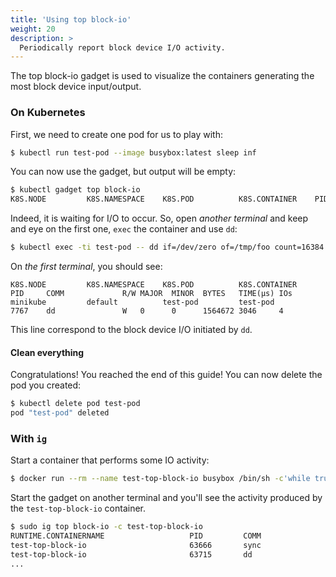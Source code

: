 ```yaml
---
title: 'Using top block-io'
weight: 20
description: >
  Periodically report block device I/O activity.
---
```


The top block-io gadget is used to visualize the containers generating
the most block device input/output.

### On Kubernetes

First, we need to create one pod for us to play with:

```bash
$ kubectl run test-pod --image busybox:latest sleep inf
```

You can now use the gadget, but output will be empty:

```bash
$ kubectl gadget top block-io
K8S.NODE         K8S.NAMESPACE    K8S.POD          K8S.CONTAINER    PID     COMM             R/W MAJOR  MINOR  BYTES   TIME(µs) IOs
```

Indeed, it is waiting for I/O to occur.
So, open *another terminal* and keep and eye on the first one, `exec` the container and use `dd`:

```bash
$ kubectl exec -ti test-pod -- dd if=/dev/zero of=/tmp/foo count=16384
```

On *the first terminal*, you should see:

```
K8S.NODE         K8S.NAMESPACE    K8S.POD          K8S.CONTAINER    PID     COMM             R/W MAJOR  MINOR  BYTES   TIME(µs) IOs
minikube         default          test-pod         test-pod         7767    dd               W   0      0      1564672 3046     4
```

This line correspond to the block device I/O initiated by `dd`.

#### Clean everything

Congratulations! You reached the end of this guide!
You can now delete the pod you created:

```bash
$ kubectl delete pod test-pod
pod "test-pod" deleted
```

### With `ig`

Start a container that performs some IO activity:

```bash
$ docker run --rm --name test-top-block-io busybox /bin/sh -c'while true; do dd if=/dev/zero of=/tmp/foo count=4096; sync; done'
```

Start the gadget on another terminal and you'll see the activity produced by the `test-top-block-io` container.

```bash
$ sudo ig top block-io -c test-top-block-io
RUNTIME.CONTAINERNAME                   PID         COMM                  R/W MAJOR                MINOR                BYTES                TIME                 OPS
test-top-block-io                       63666       sync                  W   253                  0                    24576                428                  5
test-top-block-io                       63715       dd                    W   253                  0                    2097152              4816                 5
...
```